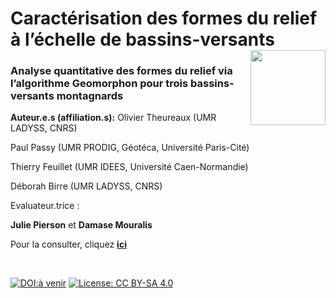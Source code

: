 # Caractérisation des formes du relief à l’échelle de bassins-versants [<img src="https://rzine.fr/img/Rzine_logo.png"  align="right" width="120"/>](http://rzine.fr/)
### Analyse quantitative des formes du relief via l’algorithme Geomorphon pour trois bassins-versants montagnards
**Auteur.e.s (affiliation.s):**
 Olivier Theureaux (UMR LADYSS, CNRS)

Paul Passy (UMR PRODIG, Géotéca, Université Paris-Cité)

Thierry Feuillet (UMR IDEES, Université Caen-Normandie)

Déborah Birre (UMR LADYSS, CNRS) 
<br/>  

Evaluateur.trice :

**Julie Pierson** et **Damase Mouralis**


Pour la consulter, cliquez [**ici**](https://rzine.fr/docs/........./index.html)

<br/>  

[![DOI:à venir](https://zenodo.org/badge/DOI/10.48645/xxxx-xxxx.svg)](https://doi.org/10.48645/xxxx-xxxx)
[![License: CC BY-SA 4.0](https://img.shields.io/badge/License-CC%20BY--SA%204.0-lightgrey.svg)](http://creativecommons.org/licenses/by-sa/4.0/)
